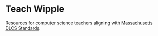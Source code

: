 # Teach Wipple

Resources for computer science teachers aligning with
[Massachusetts DLCS Standards](https://www.doe.mass.edu/frameworks/dlcs.pdf).

